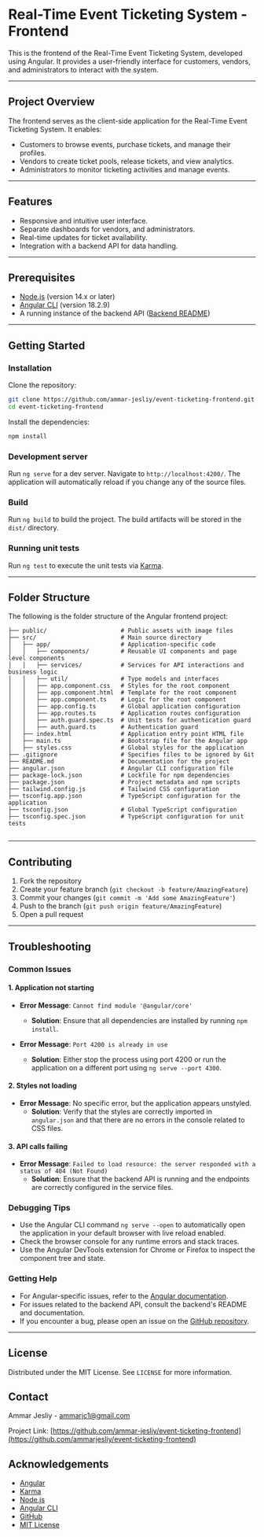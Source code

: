 # **Real-Time Event Ticketing System - Frontend**

This is the frontend of the Real-Time Event Ticketing System, developed using Angular. It provides a user-friendly interface for customers, vendors, and administrators to interact with the system.

---

## **Project Overview**

The frontend serves as the client-side application for the Real-Time Event Ticketing System. It enables:

- Customers to browse events, purchase tickets, and manage their profiles.
- Vendors to create ticket pools, release tickets, and view analytics.
- Administrators to monitor ticketing activities and manage events.

---

## **Features**

- Responsive and intuitive user interface.
- Separate dashboards for vendors, and administrators.
- Real-time updates for ticket availability.
- Integration with a backend API for data handling.

---

## Prerequisites

- [Node.js](https://nodejs.org/) (version 14.x or later)
- [Angular CLI](https://github.com/angular/angular-cli) (version 18.2.9)
- A running instance of the backend API ([Backend README](link-to-backend-readme))

---

## Getting Started

### Installation

Clone the repository:

```bash
git clone https://github.com/ammar-jesliy/event-ticketing-frontend.git
cd event-ticketing-frontend
```

Install the dependencies:

```bash
npm install
```

### Development server

Run `ng serve` for a dev server. Navigate to `http://localhost:4200/`. The application will automatically reload if you change any of the source files.

### Build

Run `ng build` to build the project. The build artifacts will be stored in the `dist/` directory.

### Running unit tests

Run `ng test` to execute the unit tests via [Karma](https://karma-runner.github.io).

---

## **Folder Structure**

The following is the folder structure of the Angular frontend project:

```plaintext
├── public/                     # Public assets with image files
├── src/                        # Main source directory
│   ├── app/                    # Application-specific code
│   │   ├── components/         # Reusable UI components and page level components
│   │   ├── services/           # Services for API interactions and business logic
│   │   ├── util/               # Type models and interfaces
│   │   ├── app.component.css   # Styles for the root component
│   │   ├── app.component.html  # Template for the root component
│   │   ├── app.component.ts    # Logic for the root component
│   │   ├── app.config.ts       # Global application configuration
│   │   ├── app.routes.ts       # Application routes configuration
│   │   ├── auth.guard.spec.ts  # Unit tests for authentication guard
│   │   ├── auth.guard.ts       # Authentication guard
│   ├── index.html              # Application entry point HTML file
│   ├── main.ts                 # Bootstrap file for the Angular app
│   ├── styles.css              # Global styles for the application
├── .gitignore                  # Specifies files to be ignored by Git
├── README.md                   # Documentation for the project
├── angular.json                # Angular CLI configuration file
├── package-lock.json           # Lockfile for npm dependencies
├── package.json                # Project metadata and npm scripts
├── tailwind.config.js          # Tailwind CSS configuration
├── tsconfig.app.json           # TypeScript configuration for the application
├── tsconfig.json               # Global TypeScript configuration
├── tsconfig.spec.json          # TypeScript configuration for unit tests


```

---

## Contributing

1. Fork the repository
2. Create your feature branch (`git checkout -b feature/AmazingFeature`)
3. Commit your changes (`git commit -m 'Add some AmazingFeature'`)
4. Push to the branch (`git push origin feature/AmazingFeature`)
5. Open a pull request

---

## Troubleshooting

### Common Issues

#### 1. Application not starting

- **Error Message**: `Cannot find module '@angular/core'`

  - **Solution**: Ensure that all dependencies are installed by running `npm install`.

- **Error Message**: `Port 4200 is already in use`
  - **Solution**: Either stop the process using port 4200 or run the application on a different port using `ng serve --port 4300`.

#### 2. Styles not loading

- **Error Message**: No specific error, but the application appears unstyled.
  - **Solution**: Verify that the styles are correctly imported in `angular.json` and that there are no errors in the console related to CSS files.

#### 3. API calls failing

- **Error Message**: `Failed to load resource: the server responded with a status of 404 (Not Found)`
  - **Solution**: Ensure that the backend API is running and the endpoints are correctly configured in the service files.

### Debugging Tips

- Use the Angular CLI command `ng serve --open` to automatically open the application in your default browser with live reload enabled.
- Check the browser console for any runtime errors and stack traces.
- Use the Angular DevTools extension for Chrome or Firefox to inspect the component tree and state.

### Getting Help

- For Angular-specific issues, refer to the [Angular documentation](https://angular.io/docs).
- For issues related to the backend API, consult the backend's README and documentation.
- If you encounter a bug, please open an issue on the [GitHub repository](https://github.com/ammar-jesliy/event-ticketing-frontend/issues).

---

## License

Distributed under the MIT License. See `LICENSE` for more information.

## Contact

Ammar Jesliy - [ammarjc1@gmail.com](mailto:ammarjc1@email.com)

Project Link: [https://github.com/ammar-jesliy/event-ticketing-frontend](https://github.com/ammarjesliy/event-ticketing-frontend)

## Acknowledgements

- [Angular](https://angular.io/)
- [Karma](https://karma-runner.github.io)
- [Node.js](https://nodejs.org/)
- [Angular CLI](https://github.com/angular/angular-cli)
- [GitHub](https://github.com/)
- [MIT License](https://opensource.org/licenses/MIT)
